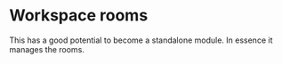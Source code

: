# Workspace rooms

This has a good potential to become a standalone module.
In essence it manages the rooms.
